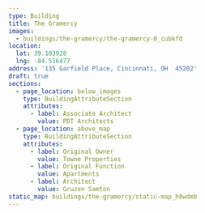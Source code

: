 ```yaml
---
type: Building
title: The Gramercy
images:
  - buildings/the-gramercy/the-gramercy-0_cubkfd
location:
  lat: 39.103928
  lng: -84.516477
address: '135 Garfield Place, Cincinnati, OH  45202'
draft: true
sections:
  - page_location: below_images
    type: BuildingAttributeSection
    attributes:
      - label: Associate Architect
        value: PDT Architects
  - page_location: above_map
    type: BuildingAttributeSection
    attributes:
      - label: Original Owner
        value: Towne Properties
      - label: Original Function
        value: Apartments
      - label: Architect
        value: Gruzen Samton
static_map: buildings/the-gramercy/static-map_h8wdmb
---
```

